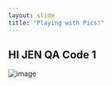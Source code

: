```yaml
---
layout: slide
title: "Playing with Pics!"
---
```

HI JEN
QA Code 1
---
![image](https://user-images.githubusercontent.com/85533707/121206719-5258a200-c83e-11eb-94ab-43a3346b3a6e.png)
